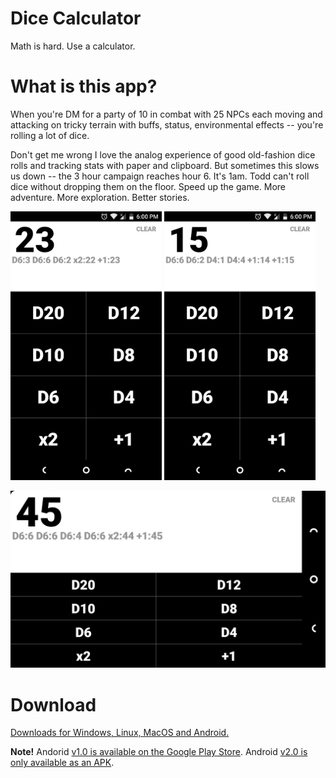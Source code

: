 # Dice Calculator
Math is hard. Use a calculator.

# What is this app?
When you're DM for a party of 10 in combat with 25 NPCs each moving and attacking on tricky terrain with buffs, status, environmental effects -- you're rolling a lot of dice. 

Don't get me wrong I love the analog experience of good old-fashion dice rolls and tracking stats with paper and clipboard. But sometimes this slows us down -- the 3 hour campaign reaches hour 6. It's 1am. Todd can't roll dice without dropping them on the floor. Speed up the game. More adventure. More exploration. Better stories.

<img src="graphics/Screenshot2.png" width="48%">    <img src="graphics/Screenshot3.png" width="48%">

![DiceCalculator](graphics/Screenshot5.png?raw=true "Dice Calculator")

# Download

[Downloads for Windows, Linux, MacOS and Android. ](https://github.com/JosephSamela/dice-calculator/releases)

**Note!** Andorid [v1.0 is available on the Google Play Store](https://play.google.com/store/apps/details?id=processing.test.dice_calculator).
Android [v2.0 is only available as an APK](https://github.com/JosephSamela/Pathfinder-Dice-Calculator/releases).
